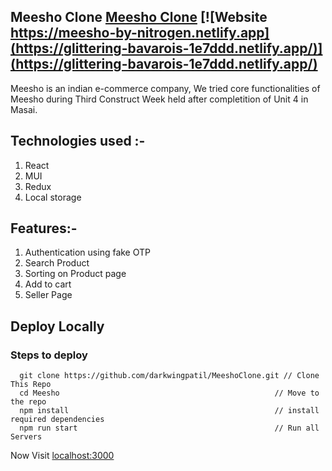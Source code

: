 
## Meesho Clone [Meesho Clone](https://glittering-bavarois-1e7ddd.netlify.app/) [![Website https://meesho-by-nitrogen.netlify.app](https://glittering-bavarois-1e7ddd.netlify.app/)](https://glittering-bavarois-1e7ddd.netlify.app/)
Meesho is an indian e-commerce company, We tried core functionalities of Meesho during Third Construct Week held after completition of Unit 4 in Masai.

## Technologies used :-
1) React
2) MUI
3) Redux
4) Local storage

## Features:-
1) Authentication using fake OTP
2) Search Product
3) Sorting on Product page
4) Add to cart
5) Seller Page


## Deploy Locally

### Steps to deploy
```
  git clone https://github.com/darkwingpatil/MeeshoClone.git // Clone This Repo
  cd Meesho                                                // Move to the repo
  npm install                                              // install required dependencies
  npm run start                                            // Run all Servers
```

Now Visit  [localhost:3000](http://localhost:3000)
